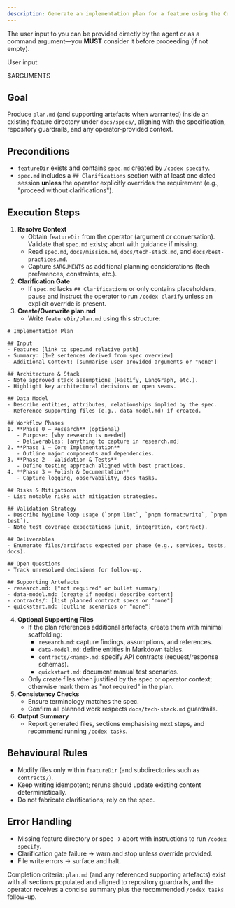```yaml
---
description: Generate an implementation plan for a feature using the Codex workflow.
---
```


The user input to you can be provided directly by the agent or as a command argument—you **MUST** consider it before proceeding (if not empty).

User input:

$ARGUMENTS

## Goal
Produce `plan.md` (and supporting artefacts when warranted) inside an existing feature directory under `docs/specs/`, aligning with the specification, repository guardrails, and any operator-provided context.

## Preconditions
- `featureDir` exists and contains `spec.md` created by `/codex specify`.
- `spec.md` includes a `## Clarifications` section with at least one dated session **unless** the operator explicitly overrides the requirement (e.g., "proceed without clarifications").

## Execution Steps
1. **Resolve Context**
   - Obtain `featureDir` from the operator (argument or conversation). Validate that `spec.md` exists; abort with guidance if missing.
   - Read `spec.md`, `docs/mission.md`, `docs/tech-stack.md`, and `docs/best-practices.md`.
   - Capture `$ARGUMENTS` as additional planning considerations (tech preferences, constraints, etc.).
2. **Clarification Gate**
   - If `spec.md` lacks `## Clarifications` or only contains placeholders, pause and instruct the operator to run `/codex clarify` unless an explicit override is present.
3. **Create/Overwrite plan.md**
   - Write `featureDir/plan.md` using this structure:

```
# Implementation Plan

## Input
- Feature: [link to spec.md relative path]
- Summary: [1–2 sentences derived from spec overview]
- Additional Context: [summarise user-provided arguments or "None"]

## Architecture & Stack
- Note approved stack assumptions (Fastify, LangGraph, etc.).
- Highlight key architectural decisions or open seams.

## Data Model
- Describe entities, attributes, relationships implied by the spec.
- Reference supporting files (e.g., data-model.md) if created.

## Workflow Phases
1. **Phase 0 – Research** (optional)
   - Purpose: [why research is needed]
   - Deliverables: [anything to capture in research.md]
2. **Phase 1 – Core Implementation**
   - Outline major components and dependencies.
3. **Phase 2 – Validation & Tests**
   - Define testing approach aligned with best practices.
4. **Phase 3 – Polish & Documentation**
   - Capture logging, observability, docs tasks.

## Risks & Mitigations
- List notable risks with mitigation strategies.

## Validation Strategy
- Describe hygiene loop usage (`pnpm lint`, `pnpm format:write`, `pnpm test`).
- Note test coverage expectations (unit, integration, contract).

## Deliverables
- Enumerate files/artifacts expected per phase (e.g., services, tests, docs).

## Open Questions
- Track unresolved decisions for follow-up.

## Supporting Artefacts
- research.md: ["not required" or bullet summary]
- data-model.md: [create if needed; describe content]
- contracts/: [list planned contract specs or "none"]
- quickstart.md: [outline scenarios or "none"]
```

4. **Optional Supporting Files**
   - If the plan references additional artefacts, create them with minimal scaffolding:
     - `research.md`: capture findings, assumptions, and references.
     - `data-model.md`: define entities in Markdown tables.
     - `contracts/<name>.md`: specify API contracts (request/response schemas).
     - `quickstart.md`: document manual test scenarios.
   - Only create files when justified by the spec or operator context; otherwise mark them as "not required" in the plan.
5. **Consistency Checks**
   - Ensure terminology matches the spec.
   - Confirm all planned work respects `docs/tech-stack.md` guardrails.
6. **Output Summary**
   - Report generated files, sections emphasising next steps, and recommend running `/codex tasks`.

## Behavioural Rules
- Modify files only within `featureDir` (and subdirectories such as `contracts/`).
- Keep writing idempotent; reruns should update existing content deterministically.
- Do not fabricate clarifications; rely on the spec.

## Error Handling
- Missing feature directory or spec → abort with instructions to run `/codex specify`.
- Clarification gate failure → warn and stop unless override provided.
- File write errors → surface and halt.

Completion criteria: `plan.md` (and any referenced supporting artefacts) exist with all sections populated and aligned to repository guardrails, and the operator receives a concise summary plus the recommended `/codex tasks` follow-up.
